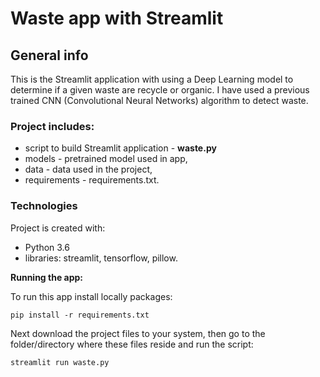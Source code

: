# Waste app with Streamlit

## General info

This is the Streamlit application with using a Deep Learning model to determine if a given waste are recycle or organic. I have used a previous trained CNN (Convolutional Neural Networks) algorithm to detect waste. 


### Project includes:
- script to build Streamlit application - **waste.py**
- models - pretrained model used in app,
- data - data used in the project,
- requirements - requirements.txt.

### Technologies
Project is created with:

* Python 3.6
* libraries: streamlit, tensorflow, pillow.

**Running the app:**

To run this app install locally packages: 
```
pip install -r requirements.txt
```
Next download the project files to your system, then go to the folder/directory where these files reside and run the script:
```
streamlit run waste.py
```

